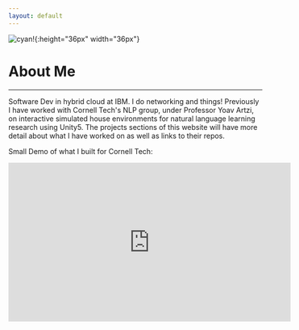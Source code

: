 ```yaml
---
layout: default
---
```



 ![cyan!](https://avatars2.githubusercontent.com/u/14955890?s=400&u=b2dded4deda40d784960e88b87a3e3d49984fd59&v=4 ){:height="36px" width="36px"}



# About Me
---


Software Dev in hybrid cloud at IBM. I do networking and things! Previously I have worked with Cornell Tech's NLP group, under Professor Yoav Artzi, on interactive simulated house environments for natural language learning research using Unity5. The projects sections of this website will have more detail about what I have worked on as well as links to their repos. 


<!--<a href="http://ec2-52-91-17-127.compute-1.amazonaws.com" target="_blank">Try the interactive simulation environments that I made for the NLP group at Cornell Tech</a>-->

Small Demo of what I built for Cornell Tech:

<iframe width="560" height="315" src="https://www.youtube.com/embed/EpGS5606rn8" frameborder="0" allowfullscreen></iframe>
